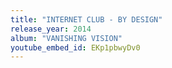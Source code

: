```yaml
---
title: "INTERNET CLUB - BY DESIGN"
release_year: 2014
album: "VANISHING VISION"
youtube_embed_id: EKp1pbwyDv0
---
```

